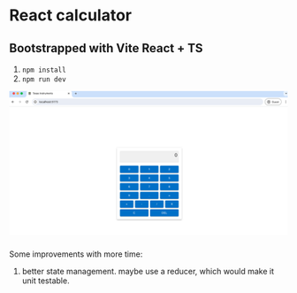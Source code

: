 # React calculator

## Bootstrapped with Vite React + TS
1. `npm install`
2. `npm run dev`

![Calculator Screenshot](./src/assets/app-screenshot.png)


###
Some improvements with more time:
1. better state management. maybe use a reducer, which would make it unit testable.
